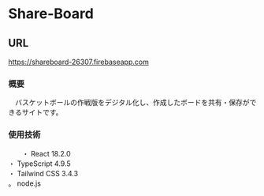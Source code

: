 # Share-Board 
## URL
https://shareboard-26307.firebaseapp.com
### 概要
　バスケットボールの作戦版をデジタル化し、作成したボードを共有・保存ができるサイトです。
### 使用技術
　　・ React 18.2.0 <br>
 ・ TypeScript 4.9.5 <br>
 ・ Tailwind CSS 3.4.3 <br>
 。 node.js <br>

